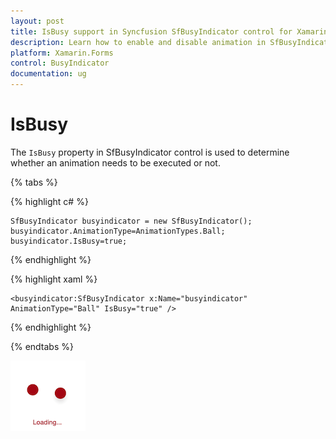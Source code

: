 ```yaml
---
layout: post
title: IsBusy support in Syncfusion SfBusyIndicator control for Xamarin.Forms
description: Learn how to enable and disable animation in SfBusyIndicator
platform: Xamarin.Forms
control: BusyIndicator
documentation: ug
---
```

# IsBusy

The `IsBusy` property in SfBusyIndicator control is used to determine whether an animation needs to be executed or not.

{% tabs %}

{% highlight c# %}

	SfBusyIndicator busyindicator = new SfBusyIndicator();
	busyindicator.AnimationType=AnimationTypes.Ball;
	busyindicator.IsBusy=true;

{% endhighlight %}

{% highlight xaml %}

	<busyindicator:SfBusyIndicator x:Name="busyindicator" AnimationType="Ball" IsBusy="true" />
	
{% endhighlight %}

{% endtabs %}

![](images/IsBusy.png) 


